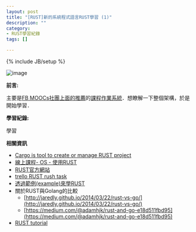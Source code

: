 ```yaml
---
layout: post
title: "[RUST]新的系統程式語言RUST學習 (1)"
description: ""
category: 
- RUST學習紀錄
tags: []

---
```

{% include JB/setup %}

![image](http://www.rust-lang.org/logos/rust-logo-blk.svg)

**前言:**

主要是[FB MOOCs社團上面的推薦](https://www.facebook.com/groups/courserazh/permalink/852795524760307/)的[課程作業系統](http://rust-class.org/index.html)．想瞭解一下整個架構，於是開始學習．

**學習紀錄:**

學習

**相關資訊**

- [Cargo is  tool to create or manage RUST project](http://doc.crates.io/guide.html)
- [線上課程- OS - 使用RUST](http://rust-class.org/index.html)
- [RUST官方網站](http://www.rust-lang.org/)        
- [trello RUST rush task](https://trello.com/b/uwzd0qUZ/rust-rush)
- [透過範例(example)來學RUST](http://rustbyexample.com/index.html)
- 關於RUST與Golang的比較
    - [http://jaredly.github.io/2014/03/22/rust-vs-go/](http://jaredly.github.io/2014/03/22/rust-vs-go/)
    - [https://medium.com/@adamhjk/rust-and-go-e18d511fbd95](https://medium.com/@adamhjk/rust-and-go-e18d511fbd95)
- [RUST tutorial](http://aml3.github.io/RustTutorial/html/01.html#Getting_Started:_Variables,_Functions,_and_Syntax)
